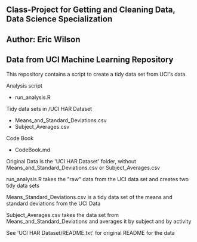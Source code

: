 ## Class-Project for Getting and Cleaning Data, Data Science Specialization
## Author: Eric Wilson
## Data from UCI Machine Learning Repository

This repository contains a script to create a tidy data set from UCI's data.

Analysis script
 - run_analysis.R

Tidy data sets in /UCI HAR Dataset

- Means_and_Standard_Deviations.csv
- Subject_Averages.csv

Code Book
- CodeBook.md

Original Data is the 'UCI HAR Dataset' folder, without Means_and_Standard_Deviations.csv or Subject_Averages.csv

run_analysis.R takes the "raw" data from the UCI data set and creates two tidy data sets

Means_Standard_Deviations.csv is a tidy data set of the means and standard deviations from the UCI Data

Subject_Averages.csv takes the data set from Means_and_Standard_Deviations and averages it by subject and by activity

See 'UCI HAR Dataset/README.txt' for original README for the data
